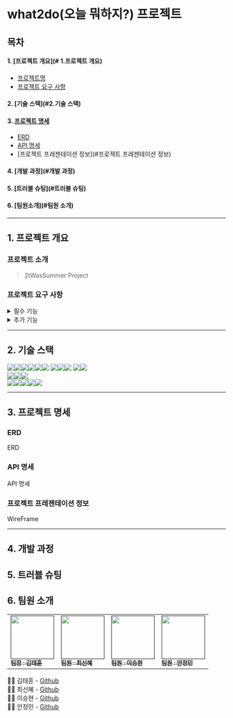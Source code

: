 # what2do(오늘 뭐하지?) 프로젝트 

## 목차
#### 1. [프로젝트 개요](# 1.프로젝트 개요)
* [프로젝트명](#프로젝트명)
* [프로젝트 요구 사항](#프로젝트-요구-사항)
#### 2. [기술 스택](#2.기술 스택)
#### 3. [프로젝트 명세](#프로젝트-명세)
* [ERD](#erd)
* [API 명세](#api-명세)
* [프로젝트 프레젠테이션 정보](#프로젝트 프레젠테이션 정보)
#### 4. [개발 과정](#개발 과정)
#### 5. [트러블 슈팅](#트러블 슈팅)
#### 6. [팀원소개](#팀원 소개)

---

## 1. 프로젝트 개요
### 프로젝트 소개
> 2tWasSummer Project

### 프로젝트 요구 사항
<details>
<summary>필수 기능</summary>

#### 필수 기능 1
* 다음 지역 API 호출 

#### 필수 기능 2
* 리뷰 및 댓글 기능

</details>

<details>
<summary>추가 기능</summary>

#### 추가 기능 1
* 기능1 설명

#### 추가 기능 2
* 기능 2 설명

</details>

---

## 2. 기술 스택

<img src="https://img.shields.io/badge/java-007396?style=for-the-badge&logo=OpenJDK&logoColor=white"><img src="https://img.shields.io/badge/spring-6DB33F?style=for-the-badge&logo=spring&logoColor=white"><img src="https://img.shields.io/badge/Spring Boot-6DB33F?style=for-the-badge&logo=springboot&logoColor=white"><img src="https://img.shields.io/badge/Spring Security-6DB33F?style=for-the-badge&logo=springsecurity&logoColor=white"><img src="https://img.shields.io/badge/Spring Data JPA-6DB33F?style=for-the-badge&logo=&logoColor=white"><img src="https://img.shields.io/badge/gradle-02303A?style=for-the-badge&logo=gradle&logoColor=white">
<img src="https://img.shields.io/badge/mysql-4479A1?style=for-the-badge&logo=mysql&logoColor=white"><img src="https://img.shields.io/badge/JWT-000000?style=for-the-badge&logo=jsonwebtokens&logoColor=white"><img src="https://img.shields.io/badge/Redis-DC382D?style=for-the-badge&logo=redis&logoColor=white">
<img src="https://img.shields.io/badge/Query DSL-0769AD?style=for-the-badge&logo=&logoColor=white"><img src="https://img.shields.io/badge/Hibernate-59666C?style=for-the-badge&logo=hibernate&logoColor=white">
<br>
<img src="https://img.shields.io/badge/HTML5-E34F26?style=for-the-badge&logo=html5&logoColor=white"><img src="https://img.shields.io/badge/CSS-1572B6?style=for-the-badge&logo=css3&logoColor=white"><img src="https://img.shields.io/badge/JavaScript-F7DF1E?style=for-the-badge&logo=javascript&logoColor=black">
<br>
<img src="https://img.shields.io/badge/IntelliJ IDEA-000000?style=for-the-badge&logo=IntelliJ IDEA&logoColor=white"><img src="https://img.shields.io/badge/github-181717?style=for-the-badge&logo=github&logoColor=white"><img src="https://img.shields.io/badge/git-F05032?style=for-the-badge&logo=git&logoColor=white"><img src="https://img.shields.io/badge/Slack-4A154B?style=for-the-badge&logo=Slack&logoColor=white"><img src="https://img.shields.io/badge/Postman-FF6C37?style=for-the-badge&logo=postman&logoColor=white">

---

## 3. 프로젝트 명세

### ERD

ERD

### API 명세

API 명세

### 프로젝트 프레젠테이션 정보

WireFrame

---

## 4. 개발 과정

## 5. 트러블 슈팅

## 6. 팀원 소개

<table>
  <tbody>
    <tr>
      <td style="align:center"><a href=""><img src="" style="width:100px;" alt=""/><br /><sub><b>팀장 : 김태훈 </b></sub></a><br /></td>
      <td style="align:center"><a href=""><img src="" style="width:100px;" alt=""/><br /><sub><b>팀원 : 최신혜 </b></sub></a><br /></td>
      <td style="align:center"><a href=""><img src="" style="width:100px;" alt=""/><br /><sub><b>팀원 : 이승현 </b></sub></a><br /></td>
      <td style="align:center"><a href=""><img src="" style="width:100px;" alt=""/><br /><sub><b>팀원 : 안정민 </b></sub></a><br /></td>
     <tr/>
  </tbody>
</table>

👨‍💻 김태훈 -  [Github](https://github.com/sxi8022)<br>
👨‍💻 최신혜 -  [Github](https://github.com/choisinhye96)<br>
👨‍💻 이승현 -  [Github](https://github.com/SH-Lee2023)<br>
👩‍💻 안정민 -  [Github](https://github.com/MI-Ryeon)<br>
